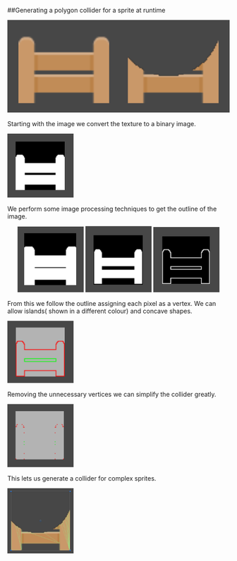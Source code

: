 ##Generating a polygon collider for a sprite at runtime

<img src="/Screenshots/Fence1.PNG"/>

Starting with the image we convert the texture to a binary image.

<img src="/Screenshots/FenceBinaryimage.PNG" width="150"/>

We perform some image processing techniques to get the outline of the image.
<div style="text-align: center;">
<img src="/Screenshots/FenceDilation.PNG" width="150" style="display: inline-block"/>
<img src="/Screenshots/FenceErosion.PNG" width="150" style="display: inline-block"/>
<img src="/Screenshots/FenceSubtraction.PNG" width="150" style="display: inline-block"/>
</div>

From this we follow the outline assigning each pixel as a vertex. We can allow islands( shown in a different colour) and concave shapes.

<img src="/Screenshots/FenceVerts.PNG" width="150"/>

Removing the unnecessary vertices we can simplify the collider greatly.

<img src="/Screenshots/FenceVertReduced.PNG" width="150"/>

This lets us generate a collider for complex sprites.

<img src="/Screenshots/FenceFinal.PNG" width="150"/>

